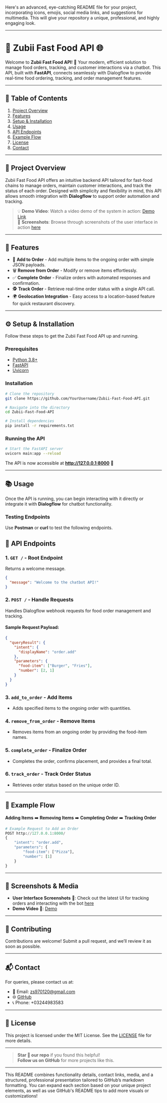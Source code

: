 Here's an advanced, eye-catching README file for your project, incorporating icons, emojis, social media links, and suggestions for multimedia. This will give your repository a unique, professional, and highly engaging look.

---

# 🍔 **Zubii Fast Food API** 🌐
Welcome to **Zubii Fast Food API**! 🚀 Your modern, efficient solution to manage food orders, tracking, and customer interactions via a chatbot. This API, built with **FastAPI**, connects seamlessly with Dialogflow to provide real-time food ordering, tracking, and order management features.

---

## 🎯 **Table of Contents**
1. [Project Overview](#project-overview)
2. [Features](#features)
3. [Setup & Installation](#setup--installation)
4. [Usage](#usage)
5. [API Endpoints](#api-endpoints)
6. [Example Flow](#example-flow)
7. [License](#license)
8. [Contact](#contact)

---

## 📜 **Project Overview**
Zubii Fast Food API offers an intuitive backend API tailored for fast-food chains to manage orders, maintain customer interactions, and track the status of each order. Designed with simplicity and flexibility in mind, this API allows smooth integration with **Dialogflow** to support order automation and tracking.

> 💡 **Demo Video**: Watch a video demo of the system in action: [Demo Link](https://youtu.be/demo_video_placeholder)  
> 📸 **Screenshots**: Browse through screenshots of the user interface in action [here](https://github.com/YourUsername/Zubii-Fast-Food-API/screenshots)

---

## 🌟 **Features**
- 🍟 **Add to Order** - Add multiple items to the ongoing order with simple JSON payloads.
- 🗑️ **Remove from Order** - Modify or remove items effortlessly.
- ✅ **Complete Order** - Finalize orders with automated responses and confirmation.
- 🕵️ **Track Order** - Retrieve real-time order status with a single API call.
- 🌍 **Geolocation Integration** - Easy access to a location-based feature for quick restaurant discovery.

---

## ⚙️ **Setup & Installation**
Follow these steps to get the Zubii Fast Food API up and running.

### Prerequisites
- [Python 3.8+](https://www.python.org/downloads/)
- [FastAPI](https://fastapi.tiangolo.com/)
- [Uvicorn](https://www.uvicorn.org/)

### Installation
```bash
# Clone the repository
git clone https://github.com/YourUsername/Zubii-Fast-Food-API.git

# Navigate into the directory
cd Zubii-Fast-Food-API

# Install dependencies
pip install -r requirements.txt
```

### Running the API
```bash
# Start the FastAPI server
uvicorn main:app --reload
```

The API is now accessible at **http://127.0.0.1:8000** 🎉

---

## 📚 **Usage**
Once the API is running, you can begin interacting with it directly or integrate it with **Dialogflow** for chatbot functionality.

### **Testing Endpoints**
Use **Postman** or **curl** to test the following endpoints.

## 🔗 **API Endpoints**

### 1. **`GET /`** - Root Endpoint
Returns a welcome message.

```json
{
  "message": "Welcome to the chatbot API!"
}
```

### 2. **`POST /`** - Handle Requests
Handles Dialogflow webhook requests for food order management and tracking.

#### **Sample Request Payload:**
```json
{
  "queryResult": {
    "intent": {
      "displayName": "order.add"
    },
    "parameters": {
      "food-item": ["Burger", "Fries"],
      "number": [2, 1]
    }
  }
}
```

### 3. **`add_to_order`** - Add Items
- Adds specified items to the ongoing order with quantities.

### 4. **`remove_from_order`** - Remove Items
- Removes items from an ongoing order by providing the food-item names.

### 5. **`complete_order`** - Finalize Order
- Completes the order, confirms placement, and provides a final total.

### 6. **`track_order`** - Track Order Status
- Retrieves order status based on the unique order ID.

---

## 🔄 **Example Flow**
**Adding Items** ➡️ **Removing Items** ➡️ **Completing Order** ➡️ **Tracking Order**

```python
# Example Request to Add an Order
POST http://127.0.0.1:8000/
{
    "intent": "order.add",
    "parameters": {
        "food-item": ["Pizza"],
        "number": [1]
    }
}
```

---

## 📸 **Screenshots & Media**
- **User Interface Screenshots** 📸: Check out the latest UI for tracking orders and interacting with the bot [here](https://github.com/YourUsername/Zubii-Fast-Food-API/screenshots)
- **Demo Video** 🎥: [Demo](https://youtu.be/demo_video_placeholder)

---

## 🤝 **Contributing**
Contributions are welcome! Submit a pull request, and we’ll review it as soon as possible.

---

## 📬 **Contact**
For queries, please contact us at:
- 📧 Email: [zs970120@gmail.com](mailto:zs970120@gmail.com)
- 🌐 [GitHub](https://github.com/ZubairZubii)
- 📞 Phone: +03244983583

---

## 📝 **License**
This project is licensed under the MIT License. See the [LICENSE](https://github.com/YourUsername/Zubii-Fast-Food-API/LICENSE) file for more details.

---

> **Star 🌟 our repo** if you found this helpful!  
> **Follow us on GitHub** for more projects like this.

---

This README combines functionality details, contact links, media, and a structured, professional presentation tailored to GitHub’s markdown formatting. You can expand each section based on your unique project elements, as well as use GitHub's README tips to add more visuals or customizations!